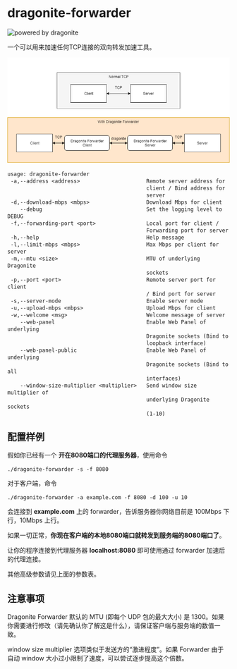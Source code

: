 # dragonite-forwarder

![powered by dragonite](https://img.shields.io/badge/powered%20by-dragonite-yellow.svg)

一个可以用来加速任何TCP连接的双向转发加速工具。

![Diagram](diagram.png)

    usage: dragonite-forwarder
     -a,--address <address>                     Remote server address for
                                                client / Bind address for
                                                server
     -d,--download-mbps <mbps>                  Download Mbps for client
        --debug                                 Set the logging level to DEBUG
     -f,--forwarding-port <port>                Local port for client /
                                                Forwarding port for server
     -h,--help                                  Help message
     -l,--limit-mbps <mbps>                     Max Mbps per client for server
     -m,--mtu <size>                            MTU of underlying Dragonite
                                                sockets
     -p,--port <port>                           Remote server port for client
                                                / Bind port for server
     -s,--server-mode                           Enable server mode
     -u,--upload-mbps <mbps>                    Upload Mbps for client
     -w,--welcome <msg>                         Welcome message of server
        --web-panel                             Enable Web Panel of underlying
                                                Dragonite sockets (Bind to
                                                loopback interface)
        --web-panel-public                      Enable Web Panel of underlying
                                                Dragonite sockets (Bind to all
                                                interfaces)
        --window-size-multiplier <multiplier>   Send window size multiplier of
                                                underlying Dragonite sockets
                                                (1-10)

## 配置样例

假如你已经有一个 **开在8080端口的代理服务器**，使用命令

    ./dragonite-forwarder -s -f 8080

对于客户端，命令

    ./dragonite-forwarder -a example.com -f 8080 -d 100 -u 10

会连接到 **example.com** 上的 forwarder，告诉服务器你网络目前是 100Mbps 下行，10Mbps 上行。

如果一切正常，**你现在客户端的本地8080端口就转发到服务端的8080端口了**。

让你的程序连接到代理服务器 **localhost:8080** 即可使用通过 forwarder 加速后的代理连接。

其他高级参数请见上面的参数表。

## 注意事项

Dragonite Forwarder 默认的 MTU (即每个 UDP 包的最大大小) 是 1300。如果你需要进行修改（请先确认你了解这是什么），请保证客户端与服务端的数值一致。

window size multiplier 选项类似于发送方的“激进程度”。如果 Forwarder 由于自动 window 大小过小限制了速度，可以尝试逐步提高这个倍数。